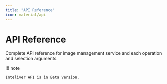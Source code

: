 ```yaml
---
title: "API Reference"
icon: material/api
---
```


<!-- ### Chapter 6 -->

# API Reference

Complete API reference for image management service and each operation and selection arguments.

!!! note

    Inteliver API is in Beta Version.
